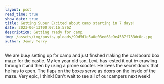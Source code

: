 ```yaml
---
layout: post
read_time: true
show_date: true
title: Getting Super Excited about camp starting in 7 days!
date: 2023-06-13T00:07:16.576Z
description: Getting ready for camp.
img: /assets/img/posts/uploads/99d5d1e5a0e03ed62e9e4587f733dc0c.jpg
author: Jenny Terry
---
```

We are busy setting up for camp and just finshed making the cardboard box maze for the castle. My ten year old son, Levi, has tested it out by crawling through it and then by using a prone scooter.  He loves the secret doors that he has to open.  The flaps on the boxes serve as doors on the inside of the maze. Very epic, I think! Can't wait to see all of our campers next week!